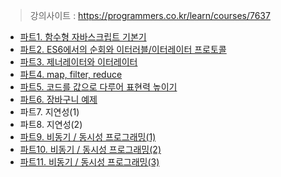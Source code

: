> 강의사이트 : https://programmers.co.kr/learn/courses/7637

- [파트1. 함수형 자바스크립트 기본기](파트1.-함수형-자바스크립트-기본기)
- [파트2. ES6에서의 순회와 이터러블/이터레이터 프로토콜](파트2.-ES6에서의-순회와-이터러블-이터레이터-프로토콜)
- [파트3. 제너레이터와 이터레이터](파트3.-제너레이터와-이터레이터)
- [파트4. map, filter, reduce](파트4.-map-filter-reduce)
- [파트5. 코드를 값으로 다루어 표현력 높이기](파트5.-코드를-값으로-다루어-표현력-높이기)
- [파트6. 장바구니 예제](파트6.-장바구니-예제)
- 파트7. 지연성(1)
- 파트8. 지연성(2)
- [파트9. 비동기 / 동시성 프로그래밍(1)](파트9.-비동기---동시성-프로그래밍(1))
- [파트10. 비동기 / 동시성 프로그래밍(2)](파트10.-비동기---동시성-프로그래밍(2))
- [파트11. 비동기 / 동시성 프로그래밍(3)](파트11.-비동기---동시성-프로그래밍(3))